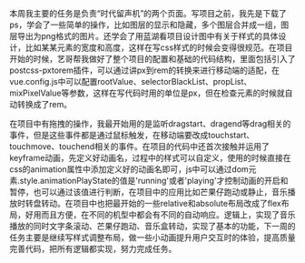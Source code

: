 ​		本周我主要的任务是负责“时代留声机”的两个页面。写项目之前，我先是下载了ps，学会了一些简单的操作，比如图层的显示和隐藏，多个图层合并成一组，图层导出为png格式的图片。还学会了用蓝湖看项目设计图中有关于样式的具体设计，比如某某元素的宽度和高度，这样在写css样式的时候会变得很规范。在项目开始的时候，艺哥帮我做好了整个项目的配置和基础的代码结构，里面包括引入了postcss-pxtorem插件，可以通过讲px到rem的转换来进行移动端的适配，在vue.config.js中可以配置rootValue、selectorBlackList、propList、mixPixelValue等参数，这样在写代码时用的单位是px，但在检查元素的时候就自动转换成了rem。

​		在项目中有拖拽的操作，我最开始用的是监听dragstart、dragend等drag相关的事件，但是这些事件都是通过鼠标触发，在移动端要改成touchstart、touchmove、touchend相关的事件。在项目的代码中还首次接触并运用了keyframe动画，先定义好动画名，过程中的样式可以自定义，使用的时候直接在css的animation属性中添加定义好的动画名即可，js中可以通过dom元素.style.animationPlayState的值是'running'或者'playing'才控制动画的开启和暂停，也可以通过该值进行判断，在项目中的应用比如芒果仔跑动或静止，音乐播放时转盘转动。在项目中也把最开始的一些relative和absolute布局改成了flex布局，好用而且方便，在不同的机型中都会有不同的自动响应。逻辑上，实现了音乐播放的同时文字条滚动、芒果仔跑动、音乐盒转动，实现了基本的功能，下一周的任务主要是继续写样式调整布局，做一些小动画提升用户交互时的体验，提高质量完善代码，把所有逻辑都实现，努力完成任务。